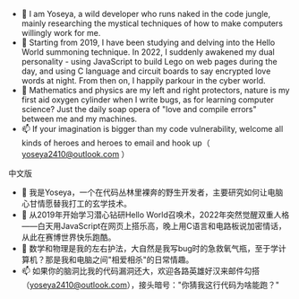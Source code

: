 - 👋  I am Yoseya, a wild developer who runs naked in the code jungle, mainly researching the mystical techniques of how to make computers willingly work for me.
- 🌱  Starting from 2019, I have been studying and delving into the Hello World summoning technique. In 2022, I suddenly awakened my dual personality - using JavaScript to build Lego on web pages during the day, and using C language and circuit boards to say encrypted love words at night.  From then on, I happily parkour in the cyber world.
- 💞 Mathematics and physics are my left and right protectors, nature is my first aid oxygen cylinder when I write bugs, as for learning computer science?  Just the daily soap opera of "love and compile errors" between me and my machines.  
- 📫  If your imagination is bigger than my code vulnerability, welcome all kinds of heroes and heroes to email and hook up（ yoseya2410@outlook.com ）

中文版  

- 👋 我是Yoseya，一个在代码丛林里裸奔的野生开发者，主要研究如何让电脑心甘情愿替我打工的玄学技术。  
- 🌱 从2019年开始学习潜心钻研Hello World召唤术，2022年突然觉醒双重人格——白天用JavaScript在网页上搭乐高，晚上用C语言和电路板说加密情话，从此在赛博世界快乐跑酷。  
- 💞️ 数学和物理是我的左右护法，大自然是我写bug时的急救氧气瓶，至于学计算机？那是我和电脑之间"相爱相杀"的日常情趣。  
- 📫 如果你的脑洞比我的代码漏洞还大，欢迎各路英雄好汉来邮件勾搭（yoseya2410@outlook.com），接头暗号："你猜我这行代码为啥能跑？" 
